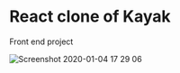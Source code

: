 # React clone of Kayak
Front end project

![Screenshot 2020-01-04 17 29 06](https://user-images.githubusercontent.com/29616227/71774337-825d9080-2f3a-11ea-8aed-cfc6a5b1e2f6.jpg)
